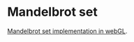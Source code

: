 # Mandelbrot set

[Mandelbrot set implementation in webGL](https://maksrawski.gitlab.io/mandelbrot-set-webGL).

